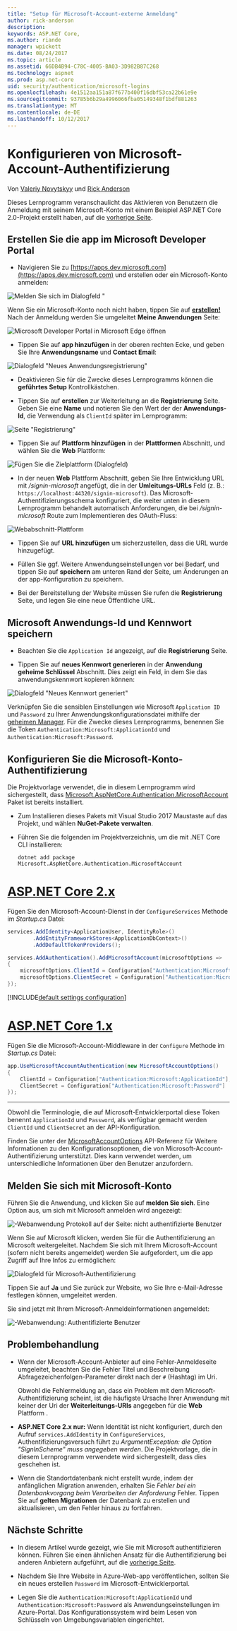 ```yaml
---
title: "Setup für Microsoft-Account-externe Anmeldung"
author: rick-anderson
description: 
keywords: ASP.NET Core,
ms.author: riande
manager: wpickett
ms.date: 08/24/2017
ms.topic: article
ms.assetid: 66DB4B94-C78C-4005-BA03-3D982B87C268
ms.technology: aspnet
ms.prod: asp.net-core
uid: security/authentication/microsoft-logins
ms.openlocfilehash: 4e1512aa151a87f677b400f16dbf53ca22b61e9e
ms.sourcegitcommit: 93785b6b29a4996066fba05149348f1bdf881263
ms.translationtype: MT
ms.contentlocale: de-DE
ms.lasthandoff: 10/12/2017
---
```

# <a name="configuring-microsoft-account-authentication"></a>Konfigurieren von Microsoft-Account-Authentifizierung

Von [Valeriy Novytskyy](https://github.com/01binary) und [Rick Anderson](https://twitter.com/RickAndMSFT)

Dieses Lernprogramm veranschaulicht das Aktivieren von Benutzern die Anmeldung mit seinem Microsoft-Konto mit einem Beispiel ASP.NET Core 2.0-Projekt erstellt haben, auf die [vorherige Seite](index.md).

## <a name="create-the-app-in-microsoft-developer-portal"></a>Erstellen Sie die app im Microsoft Developer Portal

* Navigieren Sie zu [https://apps.dev.microsoft.com](https://apps.dev.microsoft.com) und erstellen oder ein Microsoft-Konto anmelden:

![Melden Sie sich im Dialogfeld "](index/_static/MicrosoftDevLogin.png)

Wenn Sie ein Microsoft-Konto noch nicht haben, tippen Sie auf  **[erstellen!](https://signup.live.com/signup?wa=wsignin1.0&rpsnv=13&ct=1478151035&rver=6.7.6643.0&wp=SAPI_LONG&wreply=https%3a%2f%2fapps.dev.microsoft.com%2fLoginPostBack&id=293053&aadredir=1&contextid=D70D4F21246BAB50&bk=1478151036&uiflavor=web&uaid=f0c3de863a914c358b8dc01b1ff49e85&mkt=EN-US&lc=1033&lic=1)** Nach der Anmeldung werden Sie umgeleitet **Meine Anwendungen** Seite:

![Microsoft Developer Portal in Microsoft Edge öffnen](index/_static/MicrosoftDev.png)

* Tippen Sie auf **app hinzufügen** in der oberen rechten Ecke, und geben Sie Ihre **Anwendungsname** und **Contact Email**:

![Dialogfeld "Neues Anwendungsregistrierung"](index/_static/MicrosoftDevAppCreate.png)

* Deaktivieren Sie für die Zwecke dieses Lernprogramms können die **geführtes Setup** Kontrollkästchen.

* Tippen Sie auf **erstellen** zur Weiterleitung an die **Registrierung** Seite. Geben Sie eine **Name** und notieren Sie den Wert der der **Anwendungs-Id**, die Verwendung als `ClientId` später im Lernprogramm:

![Seite "Registrierung"](index/_static/MicrosoftDevAppReg.png)

* Tippen Sie auf **Plattform hinzufügen** in der **Plattformen** Abschnitt, und wählen Sie die **Web** Plattform:

![Fügen Sie die Zielplattform (Dialogfeld)](index/_static/MicrosoftDevAppPlatform.png)

* In der neuen **Web** Plattform Abschnitt, geben Sie Ihre Entwicklung URL mit */signin-microsoft* angefügt, die in der **Umleitungs-URLs** Feld (z. B.: `https://localhost:44320/signin-microsoft`). Das Microsoft-Authentifizierungsschema konfiguriert, die weiter unten in diesem Lernprogramm behandelt automatisch Anforderungen, die bei */signin-microsoft* Route zum Implementieren des OAuth-Fluss:

![Webabschnitt-Plattform](index/_static/MicrosoftRedirectUri.png)

* Tippen Sie auf **URL hinzufügen** um sicherzustellen, dass die URL wurde hinzugefügt.

* Füllen Sie ggf. Weitere Anwendungseinstellungen vor bei Bedarf, und tippen Sie auf **speichern** am unteren Rand der Seite, um Änderungen an der app-Konfiguration zu speichern.

* Bei der Bereitstellung der Website müssen Sie rufen die **Registrierung** Seite, und legen Sie eine neue Öffentliche URL.

## <a name="store-microsoft-application-id-and-password"></a>Microsoft Anwendungs-Id und Kennwort speichern

* Beachten Sie die `Application Id` angezeigt, auf die **Registrierung** Seite.

* Tippen Sie auf **neues Kennwort generieren** in der **Anwendung geheime Schlüssel** Abschnitt. Dies zeigt ein Feld, in dem Sie das anwendungskennwort kopieren können:

![Dialogfeld "Neues Kennwort generiert"](index/_static/MicrosoftDevPassword.png)

Verknüpfen Sie die sensiblen Einstellungen wie Microsoft `Application ID` und `Password` zu Ihrer Anwendungskonfigurationsdatei mithilfe der [geheimen Manager](../../app-secrets.md). Für die Zwecke dieses Lernprogramms, benennen Sie die Token `Authentication:Microsoft:ApplicationId` und `Authentication:Microsoft:Password`.

## <a name="configure-microsoft-account-authentication"></a>Konfigurieren Sie die Microsoft-Konto-Authentifizierung

Die Projektvorlage verwendet, die in diesem Lernprogramm wird sichergestellt, dass [Microsoft.AspNetCore.Authentication.MicrosoftAccount](https://www.nuget.org/packages/Microsoft.AspNetCore.Authentication.MicrosoftAccount) Paket ist bereits installiert.

* Zum Installieren dieses Pakets mit Visual Studio 2017 Maustaste auf das Projekt, und wählen **NuGet-Pakete verwalten**.
* Führen Sie die folgenden im Projektverzeichnis, um die mit .NET Core CLI installieren:

   `dotnet add package Microsoft.AspNetCore.Authentication.MicrosoftAccount`

# <a name="aspnet-core-2xtabaspnetcore2x"></a>[ASP.NET Core 2.x](#tab/aspnetcore2x)

Fügen Sie den Microsoft-Account-Dienst in der `ConfigureServices` Methode im *Startup.cs* Datei:

```csharp
services.AddIdentity<ApplicationUser, IdentityRole>()
        .AddEntityFrameworkStores<ApplicationDbContext>()
        .AddDefaultTokenProviders();

services.AddAuthentication().AddMicrosoftAccount(microsoftOptions =>
{
    microsoftOptions.ClientId = Configuration["Authentication:Microsoft:ApplicationId"];
    microsoftOptions.ClientSecret = Configuration["Authentication:Microsoft:Password"];
});
```

[!INCLUDE[default settings configuration](includes/default-settings.md)]

# <a name="aspnet-core-1xtabaspnetcore1x"></a>[ASP.NET Core 1.x](#tab/aspnetcore1x)

Fügen Sie die Microsoft-Account-Middleware in der `Configure` Methode im *Startup.cs* Datei:

```csharp
app.UseMicrosoftAccountAuthentication(new MicrosoftAccountOptions()
{
    ClientId = Configuration["Authentication:Microsoft:ApplicationId"],
    ClientSecret = Configuration["Authentication:Microsoft:Password"]
});
```

---

Obwohl die Terminologie, die auf Microsoft-Entwicklerportal diese Token benennt `ApplicationId` und `Password`, als verfügbar gemacht werden `ClientId` und `ClientSecret` an der API-Konfiguration.

Finden Sie unter der [MicrosoftAccountOptions](https://docs.microsoft.com/aspnet/core/api/microsoft.aspnetcore.builder.microsoftaccountoptions) API-Referenz für Weitere Informationen zu den Konfigurationsoptionen, die von Microsoft-Account-Authentifizierung unterstützt. Dies kann verwendet werden, um unterschiedliche Informationen über den Benutzer anzufordern.

## <a name="sign-in-with-microsoft-account"></a>Melden Sie sich mit Microsoft-Konto

Führen Sie die Anwendung, und klicken Sie auf **melden Sie sich**. Eine Option aus, um sich mit Microsoft anmelden wird angezeigt:

![-Webanwendung Protokoll auf der Seite: nicht authentifizierte Benutzer](index/_static/DoneMicrosoft.png)

Wenn Sie auf Microsoft klicken, werden Sie für die Authentifizierung an Microsoft weitergeleitet. Nachdem Sie sich mit Ihrem Microsoft-Account (sofern nicht bereits angemeldet) werden Sie aufgefordert, um die app Zugriff auf Ihre Infos zu ermöglichen:

![Dialogfeld für Microsoft-Authentifizierung](index/_static/MicrosoftLogin.png)

Tippen Sie auf **Ja** und Sie zurück zur Website, wo Sie Ihre e-Mail-Adresse festlegen können, umgeleitet werden.

Sie sind jetzt mit Ihrem Microsoft-Anmeldeinformationen angemeldet:

![-Webanwendung: Authentifizierte Benutzer](index/_static/Done.png)

## <a name="troubleshooting"></a>Problembehandlung

* Wenn der Microsoft-Account-Anbieter auf eine Fehler-Anmeldeseite umgeleitet, beachten Sie die Fehler Titel und Beschreibung Abfragezeichenfolgen-Parameter direkt nach der `#` (Hashtag) im Uri.

  Obwohl die Fehlermeldung an, dass ein Problem mit dem Microsoft-Authentifizierung scheint, ist die häufigste Ursache Ihrer Anwendung mit keiner der Uri der **Weiterleitungs-URIs** angegeben für die **Web** Plattform .
* **ASP.NET Core 2.x nur:** Wenn Identität ist nicht konfiguriert, durch den Aufruf `services.AddIdentity` in `ConfigureServices`, Authentifizierungsversuch führt zu *ArgumentException: die Option "SignInScheme" muss angegeben werden*. Die Projektvorlage, die in diesem Lernprogramm verwendete wird sichergestellt, dass dies geschehen ist.
* Wenn die Standortdatenbank nicht erstellt wurde, indem der anfänglichen Migration anwenden, erhalten Sie *Fehler bei ein Datenbankvorgang beim Verarbeiten der Anforderung* Fehler. Tippen Sie auf **gelten Migrationen** der Datenbank zu erstellen und aktualisieren, um den Fehler hinaus zu fortfahren.

## <a name="next-steps"></a>Nächste Schritte

* In diesem Artikel wurde gezeigt, wie Sie mit Microsoft authentifizieren können. Führen Sie einen ähnlichen Ansatz für die Authentifizierung bei anderen Anbietern aufgeführt, auf die [vorherige Seite](index.md).

* Nachdem Sie Ihre Website in Azure-Web-app veröffentlichen, sollten Sie ein neues erstellen `Password` im Microsoft-Entwicklerportal.

* Legen Sie die `Authentication:Microsoft:ApplicationId` und `Authentication:Microsoft:Password` als Anwendungseinstellungen im Azure-Portal. Das Konfigurationssystem wird beim Lesen von Schlüsseln von Umgebungsvariablen eingerichtet.

